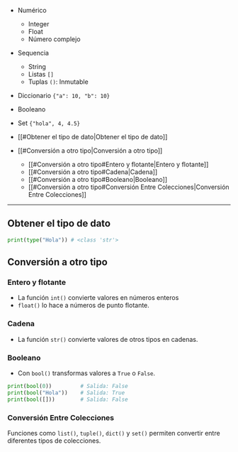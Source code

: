 - Numérico
	- Integer
	- Float
	- Número complejo
- Sequencia
	- String
	- Listas `[]`
	- Tuplas `()`: Inmutable
- Diccionario `{"a": 10, "b": 10}`
- Booleano
- Set `{"hola", 4, 4.5}`

- [[#Obtener el tipo de dato|Obtener el tipo de dato]]
- [[#Conversión a otro tipo|Conversión a otro tipo]]
	- [[#Conversión a otro tipo#Entero y flotante|Entero y flotante]]
	- [[#Conversión a otro tipo#Cadena|Cadena]]
	- [[#Conversión a otro tipo#Booleano|Booleano]]
	- [[#Conversión a otro tipo#Conversión Entre Colecciones|Conversión Entre Colecciones]]

---
## Obtener el tipo de dato

```python
print(type("Hola")) # <class 'str'>
```

## Conversión a otro tipo

### Entero y flotante

- La función `int()` convierte valores en números enteros
- `float()` lo hace a números de punto flotante.

### Cadena

- La función `str()` convierte valores de otros tipos en cadenas.

### Booleano

- Con `bool()` transformas valores a `True` o `False`.

```python
print(bool(0))         # Salida: False
print(bool("Hola"))    # Salida: True
print(bool([]))        # Salida: False
```

### Conversión Entre Colecciones

Funciones como `list()`, `tuple()`, `dict()` y `set()` permiten convertir entre diferentes tipos de colecciones.